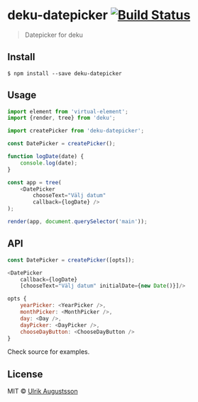 # deku-datepicker [![Build Status](https://travis-ci.org/ulrikaugustsson/deku-datepicker.svg?branch=master)](https://travis-ci.org/ulrikaugustsson/deku-datepicker)

> Datepicker for deku


## Install

```
$ npm install --save deku-datepicker
```


## Usage

```js
import element from 'virtual-element';
import {render, tree} from 'deku';

import createPicker from 'deku-datepicker';

const DatePicker = createPicker();

function logDate(date) {
	console.log(date);
}

const app = tree(
	<DatePicker
		chooseText="Välj datum"
		callback={logDate} />
);

render(app, document.querySelector('main'));
```


## API

```js
const DatePicker = createPicker([opts]);

<DatePicker
	callback={logDate}
	[chooseText="Välj datum" initialDate={new Date()}]/>
```

```js
opts {
	yearPicker: <YearPicker />,
	monthPicker: <MonthPicker />,
	day: <Day />,
	dayPicker: <DayPicker />,
	chooseDayButton: <ChooseDayButton />
}
```
Check source for examples.


## License

MIT © [Ulrik Augustsson](http://google.com)
